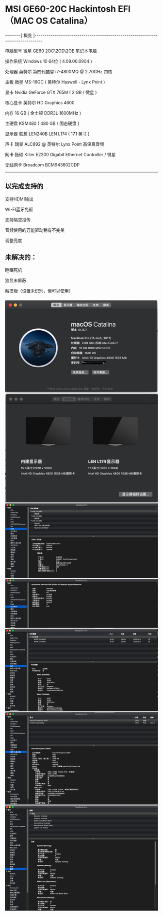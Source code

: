 # MSI GE60-20C Hackintosh EFI（MAC OS Catalina）


--------[ 概览 ]----------------------------------------------------------------------------------

  电脑型号            微星 GE60 2OC\2OD\2OE 笔记本电脑
  
  操作系统            Windows 10 64位 ( 4.09.00.0904 )

  处理器              英特尔 第四代酷睿 i7-4800MQ @ 2.70GHz 四核
  
  主板                微星 MS-16GC ( 英特尔 Haswell - Lynx Point )
  
  显卡                Nvidia GeForce GTX 765M ( 2 GB / 微星 )
  
  核心显卡             英特尔 HD Graphics 4600
  
  内存                16 GB ( 金士顿 DDR3L 1600MHz )
  
  主硬盘               KSM480 ( 480 GB / 固态硬盘 )
  
  显示器               联想 LEN240B LEN L174 ( 17.1 英寸  )
  
  声卡                瑞昱 ALC892 @ 英特尔 Lynx Point  高保真音频
  
  网卡                鈺硕 Killer E2200 Gigabit Ethernet Controller / 微星
  
  无线网卡            Broadcom BCM943602CDP
  
--------------------------------------------------------------------------------------------------

## 以完成支持的

支持HDMI输出

WI-FI蓝牙免驱

支持隔空投传

音频使用的万能驱动稍有不完美

调整亮度

## 未解决的：
睡眠死机

独显未屏蔽

触摸板（设置未识别，但可以使用）

###


![info](./image/1.png)
![info](./image/2.png)
![info](./image/3.png)
![info](./image/4.png)
![info](./image/5.png)
![info](./image/6.png)
![info](./image/7.png)













